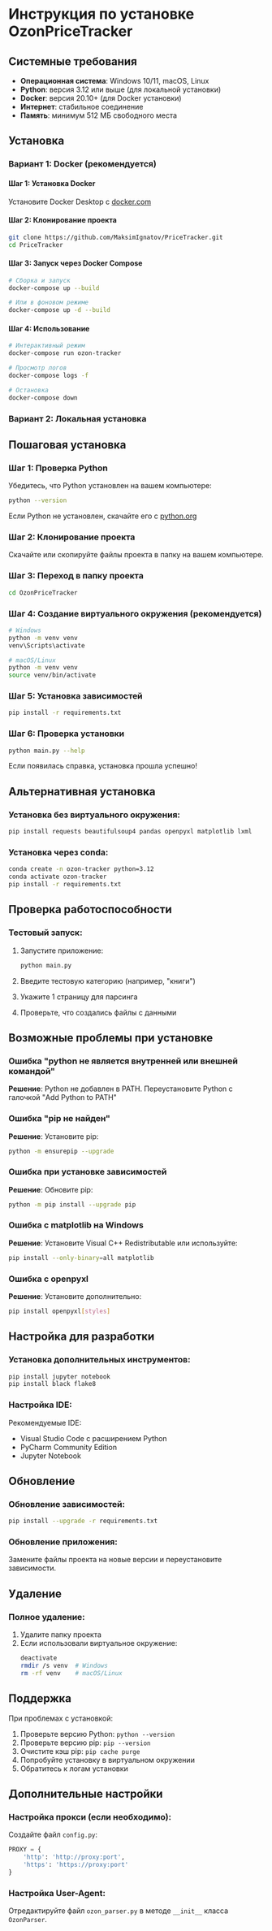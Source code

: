 # Инструкция по установке OzonPriceTracker

## Системные требования

- **Операционная система**: Windows 10/11, macOS, Linux
- **Python**: версия 3.12 или выше (для локальной установки)
- **Docker**: версия 20.10+ (для Docker установки)
- **Интернет**: стабильное соединение
- **Память**: минимум 512 МБ свободного места

## Установка

### Вариант 1: Docker (рекомендуется)

#### Шаг 1: Установка Docker

Установите Docker Desktop с [docker.com](https://www.docker.com/products/docker-desktop/)

#### Шаг 2: Клонирование проекта

```bash
git clone https://github.com/MaksimIgnatov/PriceTracker.git
cd PriceTracker
```

#### Шаг 3: Запуск через Docker Compose

```bash
# Сборка и запуск
docker-compose up --build

# Или в фоновом режиме
docker-compose up -d --build
```

#### Шаг 4: Использование

```bash
# Интерактивный режим
docker-compose run ozon-tracker

# Просмотр логов
docker-compose logs -f

# Остановка
docker-compose down
```

### Вариант 2: Локальная установка

## Пошаговая установка

### Шаг 1: Проверка Python

Убедитесь, что Python установлен на вашем компьютере:

```bash
python --version
```

Если Python не установлен, скачайте его с [python.org](https://www.python.org/downloads/)

### Шаг 2: Клонирование проекта

Скачайте или скопируйте файлы проекта в папку на вашем компьютере.

### Шаг 3: Переход в папку проекта

```bash
cd OzonPriceTracker
```

### Шаг 4: Создание виртуального окружения (рекомендуется)

```bash
# Windows
python -m venv venv
venv\Scripts\activate

# macOS/Linux
python -m venv venv
source venv/bin/activate
```

### Шаг 5: Установка зависимостей

```bash
pip install -r requirements.txt
```

### Шаг 6: Проверка установки

```bash
python main.py --help
```

Если появилась справка, установка прошла успешно!

## Альтернативная установка

### Установка без виртуального окружения:

```bash
pip install requests beautifulsoup4 pandas openpyxl matplotlib lxml
```

### Установка через conda:

```bash
conda create -n ozon-tracker python=3.12
conda activate ozon-tracker
pip install -r requirements.txt
```

## Проверка работоспособности

### Тестовый запуск:

1. Запустите приложение:
   ```bash
   python main.py
   ```

2. Введите тестовую категорию (например, "книги")

3. Укажите 1 страницу для парсинга

4. Проверьте, что создались файлы с данными

## Возможные проблемы при установке

### Ошибка "python не является внутренней или внешней командой"

**Решение**: Python не добавлен в PATH. Переустановите Python с галочкой "Add Python to PATH"

### Ошибка "pip не найден"

**Решение**: Установите pip:
```bash
python -m ensurepip --upgrade
```

### Ошибка при установке зависимостей

**Решение**: Обновите pip:
```bash
python -m pip install --upgrade pip
```

### Ошибка с matplotlib на Windows

**Решение**: Установите Visual C++ Redistributable или используйте:
```bash
pip install --only-binary=all matplotlib
```

### Ошибка с openpyxl

**Решение**: Установите дополнительно:
```bash
pip install openpyxl[styles]
```

## Настройка для разработки

### Установка дополнительных инструментов:

```bash
pip install jupyter notebook
pip install black flake8
```

### Настройка IDE:

Рекомендуемые IDE:
- Visual Studio Code с расширением Python
- PyCharm Community Edition
- Jupyter Notebook

## Обновление

### Обновление зависимостей:

```bash
pip install --upgrade -r requirements.txt
```

### Обновление приложения:

Замените файлы проекта на новые версии и переустановите зависимости.

## Удаление

### Полное удаление:

1. Удалите папку проекта
2. Если использовали виртуальное окружение:
   ```bash
   deactivate
   rmdir /s venv  # Windows
   rm -rf venv    # macOS/Linux
   ```

## Поддержка

При проблемах с установкой:

1. Проверьте версию Python: `python --version`
2. Проверьте версию pip: `pip --version`
3. Очистите кэш pip: `pip cache purge`
4. Попробуйте установку в виртуальном окружении
5. Обратитесь к логам установки

## Дополнительные настройки

### Настройка прокси (если необходимо):

Создайте файл `config.py`:
```python
PROXY = {
    'http': 'http://proxy:port',
    'https': 'https://proxy:port'
}
```

### Настройка User-Agent:

Отредактируйте файл `ozon_parser.py` в методе `__init__` класса `OzonParser`.
